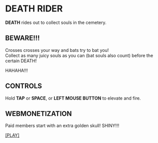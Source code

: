 # DEATH RIDER

**DEATH** rides out to collect souls in the cemetery.

## BEWARE!!! 

Crosses crosses your way and bats try to bat you! \
Collect as many juicy souls as you can (bat souls also count) before the certain DEATH!

HAHAHA!!!

## CONTROLS

Hold **TAP** or **SPACE**, or **LEFT MOUSE BUTTON** to elevate and fire.

## WEBMONETIZATION

Paid members start with an extra golden skull! SHINY!!!

[[PLAY]](https://tricsi.github.io/deathrider/build/)
